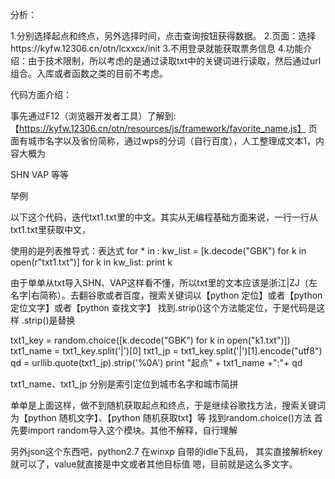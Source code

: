 分析：

1.分别选择起点和终点，另外选择时间，点击查询按钮获得数据。
2.页面：选择https://kyfw.12306.cn/otn/lcxxcx/init
3.不用登录就能获取票务信息
4.功能介绍：由于技术限制，所以考虑的是通过读取txt中的关键词进行读取，然后通过url组合。入库或者函数之类的目前不考虑。

代码方面介绍：

事先通过F12（浏览器开发者工具）了解到:【https://kyfw.12306.cn/otn/resources/js/framework/favorite_name.js】
页面有城市名字以及省份简称，通过wps的分词（自行百度），人工整理成文本1，内容大概为

SHN
VAP
等等

举例

以下这个代码，迭代txt1.txt里的中文。其实从无编程基础方面来说，一行一行从txt1.txt里获取中文，

使用的是列表推导式：表达式 for * in :
kw_list = [k.decode("GBK") for k in open(r"txt1.txt")]
for k in kw_list:
print k

由于单单从txt导入SHN、VAP这样看不懂，所以txt里的文本应该是浙江|ZJ（左名字|右简称）。去翻谷歌或者百度，搜索关键词以【python 定位】或者【python 定位文字】或者【python 查找文字】
找到.strip()这个方法能定位，于是代码是这样
.strip()是替换

txt1_key = random.choice([k.decode("GBK") for k in open("k1.txt")])
txt1_name = txt1_key.split('|')[0]
txt1_jp = txt1_key.split('|')[1].encode("utf8")
qd = urllib.quote(txt1_jp).strip('%0A') 
print "起点" + txt1_name +":"+ qd

txt1_name、txt1_jp 分别是索引定位到城市名字和城市简拼

单单是上面这样，做不到随机获取起点和终点，于是继续谷歌找方法，搜索关键词为【python 随机文字】、【python 随机获取txt】等
找到random.choice()方法 
首先要import random导入这个模块。其他不解释，自行理解

另外json这个东西吧，python2.7 在winxp 自带的idle下乱码，
其实直接解析key就可以了，value就直接是中文或者其他目标值
嗯，目前就是这么多文字。
